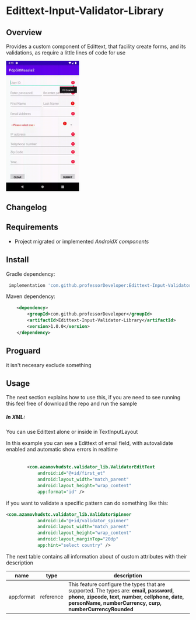 # Edittext-Input-Validator-Library

## Overview
Provides a custom component of Edittext, that facility create forms, and its validations, as require a little lines of code for use

<img src="images/sample.gif" width="200"> 



## Changelog


## Requirements

* Project migrated or implemented *AndroidX components*

## Install

Gradle dependency:
```Groovy
 implementation 'com.github.professorDeveloper:Edittext-Input-Validator-Library:1.0.0'
```

Maven dependency:
```XML
	<dependency>
	    <groupId>com.github.professorDeveloper</groupId>
	    <artifactId>Edittext-Input-Validator-Library</artifactId>
	    <version>1.0.0</version>
	</dependency>
```
## Proguard
it isn't necesary exclude something 


## Usage

The next section explains how to use this, if you are need to see running this feel free of download the repo and run the sample

##### In XML:

You can use Edittext alone or inside in TextInputLayout

In this example you can see a Edittext of email field, with autovalidate enabled and automatic show errors in realtime

```XML
  
        <com.azamovhudstc.validator_lib.ValidatorEditText
            android:id="@+id/first_et"
            android:layout_width="match_parent"
            android:layout_height="wrap_content"
            app:format="id" />
```

if you want to validate a specific pattern can do something like this:

```XML
<com.azamovhudstc.validator_lib.ValidatorSpinner
            android:id="@+id/validator_spinner"
            android:layout_width="match_parent"
            android:layout_height="wrap_content"
            android:layout_marginTop="20dp"
            app:hint="select country" />
```


The next table contains all information about of custom attributes with their description


| name  | type | description |
|---|---|---|
|  app:format | reference  | This feature configure the types that are supported. The types are: **email, password, phone, zipcode, text, number, cellphone, date, personName, numberCurrency, curp, numberCurrencyRounded** |
